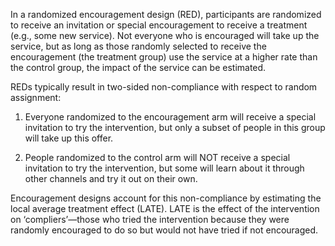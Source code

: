 ---
---

In a randomized encouragement design (RED), participants are randomized to receive an invitation or special encouragement to receive a treatment (e.g., some new service). Not everyone who is encouraged will take up the service, but as long as those randomly selected to receive the encouragement (the treatment group) use the service at a higher rate than the control group, the impact of the service can be estimated.

REDs typically result in two-sided non-compliance with respect to random assignment:

1. Everyone randomized to the encouragement arm will receive a special invitation to try the intervention, but only a subset of people in this group will take up this offer.

1. People randomized to the control arm will NOT receive a special invitation to try the intervention, but some will learn about it through other channels and try it out on their own.

Encouragement designs account for this non-compliance by estimating the local average treatment effect (LATE). LATE is the effect of the intervention on ‘compliers’—those who tried the intervention because they were randomly encouraged to do so but would not have tried if not encouraged.
